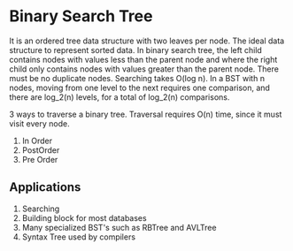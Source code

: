 # Binary Search Tree

It is an ordered tree data structure with two leaves per node. The ideal data structure to represent sorted data. In binary search tree, the left child contains nodes with values less than the parent node and where the right child only contains nodes with values greater than the parent node. There must be no duplicate nodes. Searching takes O(log n). In a BST with n nodes, moving from one level to the next requires one comparison, and there are log_2(n) levels, for a total of log_2(n) comparisons. 

3 ways to traverse a binary tree. Traversal requires O(n) time, since it must visit every node.

1. In Order
2. PostOrder
3. Pre Order


## Applications

1. Searching
2. Building block for most databases
3. Many specialized BST's such as RBTree and AVLTree
4. Syntax Tree used by compilers
